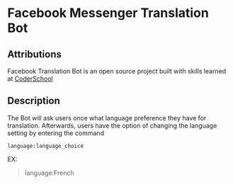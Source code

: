 # Facebook Messenger Translation Bot
## Attributions
Facebook Translation Bot is an open source project built with skills learned at  [CoderSchool](http://http://www.coderschool.vn/)


## Description
The Bot will ask users once what language preference they have for translation. Afterwards, users have the option of changing the language setting by entering the command

`language:language_choice`

EX:
> language:French

